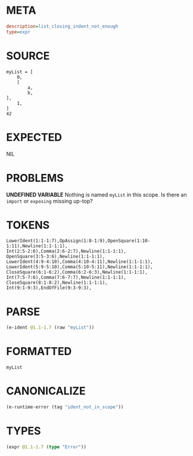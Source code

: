 # META
~~~ini
description=list_closing_indent_not_enough
type=expr
~~~
# SOURCE
~~~roc
myList = [
    0,
    [
        a,
        b,
],
    1,
]
42
~~~
# EXPECTED
NIL
# PROBLEMS
**UNDEFINED VARIABLE**
Nothing is named `myList` in this scope.
Is there an `import` or `exposing` missing up-top?

# TOKENS
~~~zig
LowerIdent(1:1-1:7),OpAssign(1:8-1:9),OpenSquare(1:10-1:11),Newline(1:1-1:1),
Int(2:5-2:6),Comma(2:6-2:7),Newline(1:1-1:1),
OpenSquare(3:5-3:6),Newline(1:1-1:1),
LowerIdent(4:9-4:10),Comma(4:10-4:11),Newline(1:1-1:1),
LowerIdent(5:9-5:10),Comma(5:10-5:11),Newline(1:1-1:1),
CloseSquare(6:1-6:2),Comma(6:2-6:3),Newline(1:1-1:1),
Int(7:5-7:6),Comma(7:6-7:7),Newline(1:1-1:1),
CloseSquare(8:1-8:2),Newline(1:1-1:1),
Int(9:1-9:3),EndOfFile(9:3-9:3),
~~~
# PARSE
~~~clojure
(e-ident @1.1-1.7 (raw "myList"))
~~~
# FORMATTED
~~~roc
myList
~~~
# CANONICALIZE
~~~clojure
(e-runtime-error (tag "ident_not_in_scope"))
~~~
# TYPES
~~~clojure
(expr @1.1-1.7 (type "Error"))
~~~

